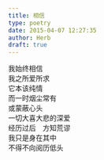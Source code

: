 ```yaml
---  
title: 相信  
type: poetry  
date: 2015-04-07 12:27:35  
author: Herb  
draft: true
---  
```

我始终相信  
我之所爱所求  
它本该纯情  
而一时烟尘常有  
或蒙蔽心头  
一切大喜大悲的深爱  
经历过后　方知荒谬  
我只是身在其中  
不得不向阅历低头